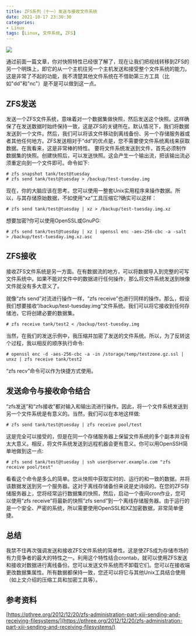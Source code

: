 ```yaml
---
title: ZFS系列（十一）发送与接收文件系统
date: 2021-10-17 23:30:30
categories:
- Linux
tags: [Linux, 文件系统, ZFS]
---
```


![](https://z3.ax1x.com/2021/10/19/50MaM6.png)

<!-- more -->

通过前面一篇文章，你对快照特性已经很了解了，现在让我们把视线转移到ZFS的另一个明珠上，即它的从一个主机往另一个主机发送和接受整个文件系统的能力。这是非常了不起的功能，我不清楚其他文件系统在不借助第三方工具（比如"dd"和"nc"）是不是可以做到这一点。

## ZFS发送
发送一个ZFS文件系统，意味着对一个数据集做快照，然后发送这个快照。这样确保了在发送数据时始终保持一致，这是ZFS的关键所在。默认情况下，我们将数据发送到一个文件。然后，我们可以将该文件移动到离线备份、另一个存储服务器或者其他任何地方。ZFS发送相对于“dd”的优点是，您不需要使文件系统离线来获取数据。在我看来，这是非常棒的特性。
要将文件系统发送到文件，首先必须制作数据集的快照。创建快照后，可以发送快照。这会产生一个输出流，把该输出流必须重定向到一个文件即可。命令如下:
```
# zfs snapshot tank/test@tuesday
# zfs send tank/test@tuesday > /backup/test-tuesday.img
```
现在，你的大脑应该在思考。您可以使用一整套Unix实用程序来操作数据。所以，与其存储原始数据，不如使用“xz”工具压缩它?确实可以这样：
```
# zfs send tank/test@tuesday | xz > /backup/test-tuesday.img.xz
```
 想要加密?你可以使用OpenSSL或GnuPG:
```
# zfs send tank/test@tuesday | xz | openssl enc -aes-256-cbc -a -salt > /backup/test-tuesday.img.xz.asc
```

## ZFS接收
接收ZFS文件系统是另一方面。在有数据流的地方，可以将数据导入到完整的可写文件系统中。如果不能对文件中的数据进行任何操作，那么将文件系统发送到映像文件就没有多大意义了。

就像“zfs send”对流进行操作一样，“zfs receive”也进行同样的操作。那么，假设我们想要接收“/backup/test-tuesday.img“文件系统。我们可以将它接收到任何存储池，它将创建必要的数据集。
```
# zfs receive tank/test2 < /backup/test-tuesday.img
```
当然，在我们的发送示例中，我压缩并加密了发送的文件系统。所以，为了反转这个过程，我以相反的顺序执行命令:
```
# openssl enc -d -aes-256-cbc -a -in /storage/temp/testzone.gz.ssl | unxz | zfs receive tank/test2
```
 “zfs recv”命令可以作为快捷方式使用。

## 发送命令与接收命令结合
“zfs发送”和“zfs接收”都对输入和输出流进行操作。因此，将一个文件系统发送到另一个文件系统是有意义的。当然，我们可以在本地这样做:
```
# zfs send tank/test@tuesday | zfs receive pool/test
```
这是完全可以接受的，但是在同一个存储服务器上保留文件系统的多个副本并没有太大意义。相反，将文件系统发送到远程机器会更有意义。你可以用OpenSSH简单地做到这一点:
```
# zfs send tank/test@tuesday | ssh user@server.example.com "zfs receive pool/test"
```
看看这个命令是多么的简单。您从快照中获取实时的、运行的和一致的数据，并将该数据发送到另一个服务器。这对于离线存储备份来说是史诗级的。在您的ZFS存储服务器上，您将经常运行数据集的快照，然后，启动一个夜间cron作业，您可以使用“zfs receive”将最新的快照“zfs send”到一个离线存储服务器。由于运行的是一个安全、严密的系统，所以需要使用OpenSSL和XZ加密数据，非常简单便捷。

## 总结
我禁不住再次强调发送和接收ZFS文件系统的简单性。这是使ZFS成为存储市场的有力竞争者的最大的特性之一。利用这个特性结合crontab，就可以使用ZFS发送和接收对数据进行离线备份。您可以发送文件系统而不卸载它们。您可以在接收端更改数据集属性。所有数据都保持一致，您还可以将它与其他Unix工具结合使用（如上文介绍的压缩工具和加密工具等）。

## 参考资料
[https://pthree.org/2012/12/20/zfs-administration-part-xiii-sending-and-receiving-filesystems/](https://pthree.org/2012/12/20/zfs-administration-part-xiii-sending-and-receiving-filesystems/)

